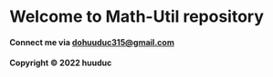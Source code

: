 # Welcome to Math-Util repository
#### Connect me via dohuuduc315@gmail.com

#### Copyright &#169; 2022 huuduc